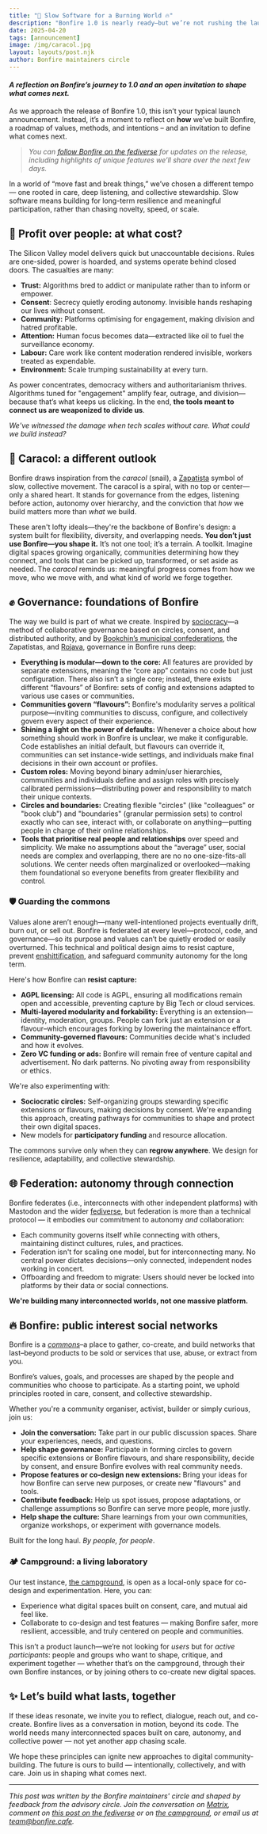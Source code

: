 ```yaml
---
title: "🐌 Slow Software for a Burning World 🔥"
description: "Bonfire 1.0 is nearly ready—but we’re not rushing the launch. This isn’t about shipping fast. It’s about building with care."
date: 2025-04-20
tags: [announcement]
image: /img/caracol.jpg
layout: layouts/post.njk
author: Bonfire maintainers circle
--- 
```


#### _A reflection on Bonfire’s journey to 1.0 and an open invitation to shape what comes next._

As we approach the release of Bonfire 1.0, this isn’t your typical launch announcement. Instead, it’s a moment to reflect on **how** we’ve built Bonfire, a roadmap of values, methods, and intentions – and an invitation to define what comes next.

> _You can [follow Bonfire on the fediverse](https://indieweb.social/@bonfire) for updates on the release, including highlights of unique features we’ll share over the next few days._

In a world of “move fast and break things,” we’ve chosen a different tempo — one rooted in care, deep listening, and collective stewardship. Slow software means building for long-term resilience and meaningful participation, rather than chasing novelty, speed, or scale. 

## 🏦 **Profit over people: at what cost?**

The Silicon Valley model delivers quick but unaccountable decisions. Rules are one-sided, power is hoarded, and systems operate behind closed doors. The casualties are many:

- **Trust:** Algorithms bred to addict or manipulate rather than to inform or empower.
- **Consent**: Secrecy quietly eroding autonomy. Invisible hands reshaping our lives without consent. 
- **Community:** Platforms optimising for engagement, making division and hatred profitable.
- **Attention:** Human focus becomes data—extracted like oil to fuel the surveillance economy.
- **Labour:** Care work like content moderation rendered invisible, workers treated as expendable.
- **Environment:** Scale trumping sustainability at every turn.

As power concentrates, democracy withers and authoritarianism thrives. Algorithms tuned for "engagement" amplify fear, outrage, and division—because that’s what keeps us clicking. In the end, **the tools meant to connect us are weaponized to divide us**.

*We've witnessed the damage when tech scales without care. What could we build instead?*
 
## 🐌 **Caracol: a different outlook**

Bonfire draws inspiration from the *caracol* (snail), a [Zapatista](https://en.wikipedia.org/wiki/Zapatista_Army_of_National_Liberation) symbol of slow, collective movement. The caracol is a spiral, with no top or center—only a shared heart. It stands for governance from the edges, listening before action, autonomy over hierarchy, and the conviction that *how* we build matters more than *what* we build.

These aren't lofty ideals—they're the backbone of Bonfire's design: a system built for flexibility, diversity, and overlapping needs. **You don’t just use Bonfire—you shape it.** It’s not one tool; it’s a terrain. A toolkit. Imagine digital spaces growing organically, communities determining how they connect, and tools that can be picked up, transformed, or set aside as needed. The *caracol* reminds us: meaningful progress comes from how we move, who we move with, and what kind of world we forge together.


## ✊ **Governance: foundations of Bonfire**

The way we build is part of what we create. Inspired by [sociocracy](https://en.wikipedia.org/wiki/Sociocracy)—a method of collaborative governance based on circles, consent, and distributed authority, and by [Bookchin’s municipal confederations](https://en.wikipedia.org/wiki/Municipalism), the Zapatistas, and [Rojava](https://en.wikipedia.org/wiki/Democratic_Autonomous_Administration_of_North_and_East_Syria), governance in Bonfire runs deep:

- **Everything is modular—down to the core:** All features are provided by separate extensions, meaning the “core app” contains no code but just configuration. There also isn’t a single core; instead, there exists different “flavours” of Bonfire: sets of config and extensions adapted to various use cases or communities.
- **Communities govern “flavours”:** Bonfire's modularity serves a political purpose—inviting communities to discuss, configure, and collectively govern every aspect of their experience.
- **Shining a light on the power of defaults:** Whenever a choice about how something should work in Bonfire is unclear, we make it configurable. Code establishes an initial default, but flavours can override it, communities can set instance-wide settings, and individuals make final decisions in their own account or profiles.
- **Custom roles:** Moving beyond binary admin/user hierarchies, communities and individuals define and assign roles with precisely calibrated permissions—distributing power and responsibility to match their unique contexts.
- **Circles and boundaries:** Creating flexible "circles" (like "colleagues" or "book club") and "boundaries" (granular permission sets) to control exactly who can see, interact with, or collaborate on anything—putting people in charge of their online relationships.
- **Tools that prioritise real people and relationships** over speed and simplicity. We make no assumptions about the “average” user, social needs are complex and overlapping, there are no no one-size-fits-all solutions. We center needs often marginalized or overlooked—making them foundational so everyone benefits from greater flexibility and control. 

### 🛡️ **Guarding the commons**

Values alone aren’t enough—many well-intentioned projects eventually drift, burn out, or sell out. Bonfire is federated at every level—protocol, code, and governance—so its purpose and values can’t be quietly eroded or easily overturned. This technical and political design aims to resist capture, prevent [enshittification](https://en.wikipedia.org/wiki/Enshittification), and safeguard community autonomy for the long term. 

Here's how Bonfire can **resist capture:**
- **AGPL licensing:** All code is AGPL, ensuring all modifications remain open and accessible, preventing capture by Big Tech or cloud services.
- **Multi-layered modularity and forkability:** Everything is an extension—identity, moderation, groups. People can fork just an extension or a flavour–which encourages forking by lowering the maintainance effort.
- **Community-governed flavours:** Communities decide what's included and how it evolves.
- **Zero VC funding or ads:** Bonfire will remain free of venture capital and advertisement. No dark patterns. No pivoting away from responsibility or ethics. 

We're also experimenting with:
- **Sociocratic circles:** Self-organizing groups stewarding specific extensions or flavours, making decisions by consent. We're expanding this approach, creating pathways for communities to shape and protect their own digital spaces.
- New models for **participatory funding** and resource allocation.

The commons survive only when they can **regrow anywhere**. We design for resilience, adaptability, and collective stewardship.
 
## 🌐 **Federation: autonomy through connection**

Bonfire federates (i.e., interconnects with other independent platforms) with Mastodon and the wider [fediverse](https://en.wikipedia.org/wiki/Fediverse), but federation is more than a technical protocol — it embodies our commitment to autonomy *and* collaboration:

- Each community governs itself while connecting with others, maintaining distinct cultures, rules, and practices.
- Federation isn't for scaling one model, but for interconnecting many. No central power dictates decisions—only connected, independent nodes working in concert.
- Offboarding and freedom to migrate: Users should never be locked into platforms by their data or social connections.


**We're building many interconnected worlds, not one massive platform.**  

## 🔥 **Bonfire: public interest social networks**

Bonfire is a *[commons](https://en.wikipedia.org/wiki/Commons)*–a place to gather, co-create, and build networks that last–beyond products to be sold or services that use, abuse, or extract from you.

Bonfire’s values, goals, and processes are shaped by the people and communities who choose to participate. As a starting point, we uphold principles rooted in care, consent, and collective stewardship.

Whether you're a community organiser, activist, builder or simply curious, join us:

- **Join the conversation:** Take part in our public discussion spaces. Share your experiences, needs, and questions.
- **Help shape governance:** Participate in forming circles to govern specific extensions or Bonfire flavours, and share responsibility, decide by consent, and ensure Bonfire evolves with real community needs.
- **Propose features or co-design new extensions:** Bring your ideas for how Bonfire can serve new purposes, or create new "flavours" and tools.
- **Contribute feedback:** Help us spot issues, propose adaptations, or challenge assumptions so Bonfire can serve more people, more justly.
- **Help shape the culture:** Share learnings from your own communities, organize workshops, or experiment with governance models.

Built for the long haul. *By people, for people*.


### 🏕️ **Campground: a living laboratory**

Our test instance, [the campground](https://campground.bonfire.cafe), is open as a local-only space for co-design and experimentation. Here, you can:

- Experience what digital spaces built on consent, care, and mutual aid feel like.
- Collaborate to co-design and test features — making Bonfire safer, more resilient, accessible, and truly centered on people and communities.

This isn’t a product launch—we’re not looking for *users* but for *active participants*: people and groups who want to shape, critique, and experiment together — whether that’s on the campground, through their own Bonfire instances, or by joining others to co-create new digital spaces.

## ✨ **Let’s build what lasts, together**

If these ideas resonate, we invite you to reflect, dialogue, reach out, and co-create. Bonfire lives as a conversation in motion, beyond its code. The world needs many interconnected spaces built on care, autonomy, and collective power — not yet another app chasing scale.

We hope these principles can ignite new approaches to digital community-building. The future is ours to build — intentionally, collectively, and with care. Join us in shaping what comes next.

---

_This post was written by the Bonfire maintainers' circle and shaped by feedback from the advisory circle. Join the conversation on [Matrix](https://matrix.to/#/#bonfire:matrix.org), comment on [this post on the fediverse](https://indieweb.social/@bonfire) or on [the campground](https://campground.bonfire.cafe), or email us at [team@bonfire.cafe](mailto:team@bonfire.cafe)._
